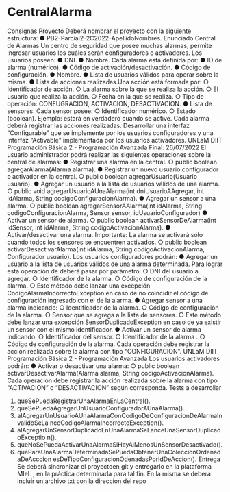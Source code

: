 # CentralAlarma
Consignas
Proyecto
Deberá nombrar el proyecto con la siguiente estructura:
● PB2-Parcial2-2C2022-ApellidoNombres.
Enunciado
Central de Alarmas
Un centro de seguridad que posee muchas alarmas, permite ingresar usuarios los
cuáles serán configuradores o activadores.
Los usuarios poseen:
● DNI.
● Nombre.
Cada alarma está definida por:
● ID de alarma (numérico).
● Código de activación/desactivación.
● Código de configuración.
● Nombre.
● Lista de usuarios válidos para operar sobre la misma.
● Lista de acciones realizadas.Una acción está formada por:
○ Identificador de acción.
○ La alarma sobre la que se realiza la acción.
○ El usuario que realiza la acción.
○ Fecha en la que se realiza.
○ Tipo de operación: CONFUGRACION, ACTIVACION,
DESACTIVACION.
● Lista de sensores. Cada sensor posee:
○ Identificador numérico.
○ Estado (boolean). Ejemplo: estará en verdadero cuando se active.
Cada alarma deberá registrar las acciones realizadas.
Desarrollar una interfaz “Configurable” que se implemente por los usuarios
configuradores y una interfaz “Activable” implementada por los usuarios activadores.
UNLaM
DIIT
Programación Básica 2 - Programación Avanzada
Final: 26/07/2022
El usuario administrador podrá realizar las siguientes operaciones sobre la central
de alarmas:
● Registrar una alarma en la central.
○ public boolean agregarAlarma(Alarma alarma).
● Registrar un nuevo usuario configurador o activador en la central.
○ public boolean agregarUsuario(Usuario usuario).
● Agregar un usuario a la lista de usuarios válidos de una alarma.
○ public void agregarUsuarioAUnaAlarma(int dniUsuarioAAgregar, int
idAlarma, String codigoConfiguracionAlarma).
● Agregar un sensor a una alarma.
○ public boolean agregarSensorAAlarma(int idAlarma, String
codigoConfiguracionAlarma, Sensor sensor, idUsuarioConfigurador)
● Activar un sensor de alarma.
○ public boolean activarSensorDeAlarma(int idSensor, int idAlarma,
String codigoActivacionAlarma).
● Activar/desactivar una alarma. Importante: La alarma se activará sólo cuando
todos los sensores se encuentren activados.
○ public boolean activarDesactivarAlarma(int idAlarma, String
codigoActivacionAlarma, Configurador usuario).
Los usuarios configuradores podrán:
● Agregar un usuario a la lista de usuarios válidos de una alarma determinada.
Para lograr esta operación de deberá pasar por parámetro:
○ DNI del usuario a agregar.
○ Identificador de la alarma.
○ Código de configuración de la alarma.
○ Este método debe lanzar una excepción
CodigoAlarmaIncorrectoException en caso de no coincidir el código de
configuración ingresado con el de la alarma.
● Agregar sensor a una alarma indicando:
○ Identificador de la alarma.
○ Código de configuración de la alarma.
○ Sensor que se agrega a la lista de sensores.
○ Este método debe lanzar una excepción SensorDuplicadoException en
caso de ya existir un sensor con el mismo identificador.
● Activar un sensor de alarma indicando:
○ Identificador del sensor.
○ Identificador de la alarma .
○ Código de configuración de la alarma.
Cada operación debe registrar la acción realizada sobre la alarma con tipo
“CONFIGURACION”.
UNLaM
DIIT
Programación Básica 2 - Programación Avanzada
Los usuarios activadores podrán:
● Activar o desactivar una alarma:
○ public boolean activarDesactivarAlarma(Alarma alarma, String
codigoActivacionAlarma).
Cada operación debe registrar la acción realizada sobre la alarma con tipo
“ACTIVACION” o “DESACTIVACION” según corresponda.
Tests a desarrollar
1. queSePuedaRegistrarUnaAlarmaEnLaCentral().
2. queSePuedaAgregarUnUsuarioConfiguradorAUnaAlarma().
3. alAgregarUnUsuarioAUnaAlarmaConCodigoDeConfiguracionDeAlarmaInvalidoSeLa
nceCodigoAlarmaIncorrectoException().
4. alAgregarUnSensorDuplicadoEnUnaAlarmaSeLanceUnaSensorDuplicadoExceptio
n().
5. queNoSePuedaActivarUnaAlarmaSiHayAlMenosUnSensorDesactivado().
6. queParaUnaAlarmaDeterminadaSePuedaObtenerUnaColeccionOrdenadaDeAcccion
esDeTipoConfiguracionOdenadasPorIdDeAccion().
Entrega
Se deberá sincronizar el proyectoen git y entregarlo en la plataforma MIeL , en la práctica
determinada para tal fin. En la misma se debera incluir un archivo txt con la direccion del 
repo
